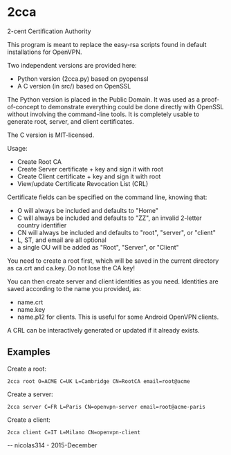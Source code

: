 # 2cca
2-cent Certification Authority

This program is meant to replace the easy-rsa scripts found in default
installations for OpenVPN.

Two independent versions are provided here:
- Python version (2cca.py) based on pyopenssl
- A C version (in src/) based on OpenSSL

The Python version is placed in the Public Domain. It was used as a
proof-of-concept to demonstrate everything could be done directly with
OpenSSL without involving the command-line tools. It is completely usable
to generate root, server, and client certificates.

The C version is MIT-licensed.

Usage:

- Create Root CA
- Create Server certificate + key and sign it with root
- Create Client certificate + key and sign it with root
- View/update Certificate Revocation List (CRL)

Certificate fields can be specified on the command line, knowing that:
- O  will always be included and defaults to "Home"
- C  will always be included and defaults to "ZZ", an invalid 2-letter
country identifier
- CN will always be included and defaults to "root", "server", or "client"
- L, ST, and email are all optional
- a single OU will be added as "Root", "Server", or "Client"

You need to create a root first, which will be saved in the current
directory as ca.crt and ca.key. Do not lose the CA key!

You can then create server and client identities as you need.
Identities are saved according to the name you provided, as:
- name.crt
- name.key
- name.p12 for clients. This is useful for some Android OpenVPN clients.

A CRL can be interactively generated or updated if it already exists.

Examples
--------

Create a root:

    2cca root O=ACME C=UK L=Cambridge CN=RootCA email=root@acme

Create a server:

    2cca server C=FR L=Paris CN=openvpn-server email=root@acme-paris

Create a client:

    2cca client C=IT L=Milano CN=openvpn-client

-- nicolas314 - 2015-December

